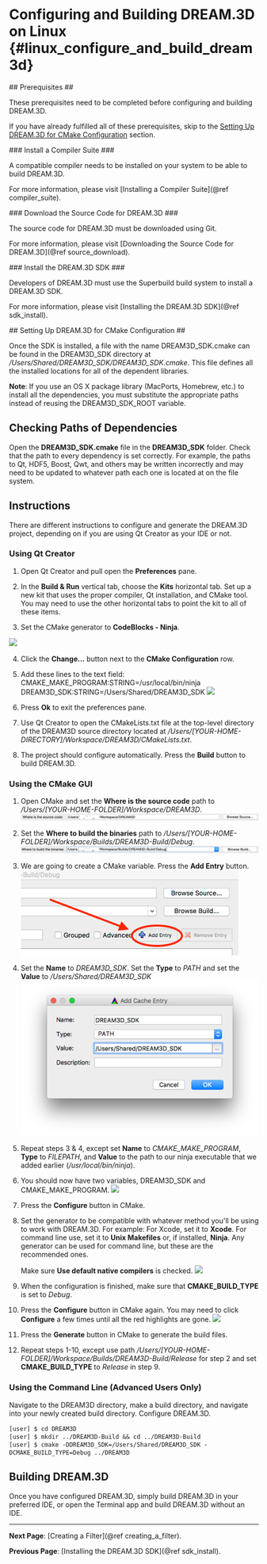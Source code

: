Configuring and Building DREAM.3D on Linux {#linux_configure_and_build_dream3d}
========
<a name="prerequisites">
## Prerequisites ##
</a>

These prerequisites need to be completed before configuring and building DREAM.3D.

If you have already fulfilled all of these prerequisites, skip to the [Setting Up DREAM.3D for CMake Configuration](#cmake_config) section.

<a name="compiler_suite">
### Install a Compiler Suite ###
</a>

A compatible compiler needs to be installed on your system to be able to build DREAM.3D.

For more information, please visit [Installing a Compiler Suite](@ref compiler_suite).

<a name="downloading_dream3d">
### Download the Source Code for DREAM.3D ###
</a>

The source code for DREAM.3D must be downloaded using Git.

For more information, please visit [Downloading the Source Code for DREAM.3D](@ref source_download).

<a name="installing_sdk">
### Install the DREAM.3D SDK ###
</a>

Developers of DREAM.3D must use the Superbuild build system to install a DREAM.3D SDK.

For more information, please visit [Installing the DREAM.3D SDK](@ref sdk_install).

<a name="cmake_config">
## Setting Up DREAM.3D for CMake Configuration ##
</a>

Once the SDK is installed, a file with the name DREAM3D_SDK.cmake can be found in the DREAM3D_SDK directory at */Users/Shared/DREAM3D_SDK/DREAM3D_SDK.cmake*. This file defines all the installed locations for all of the dependent libraries.

**Note**: If you use an OS X package library (MacPorts, Homebrew, etc.) to install all the dependencies, you must substitute the appropriate paths instead of reusing the DREAM3D_SDK_ROOT variable.

## Checking Paths of Dependencies ##
Open the **DREAM3D_SDK.cmake** file in the **DREAM3D_SDK** folder.  Check that the path to every dependency is set correctly.  For example, the paths to Qt, HDF5, Boost, Qwt, and others may be written incorrectly and may need to be updated to whatever path each one is located at on the file system.

## Instructions ##
There are different instructions to configure and generate the DREAM.3D project, depending on if you are using Qt Creator as your IDE or not.

### Using Qt Creator ###
1. Open Qt Creator and pull open the **Preferences** pane.

2. In the **Build & Run** vertical tab, choose the **Kits** horizontal tab.  Set up a new kit that uses the proper compiler, Qt installation, and CMake tool.  You may need to use the other horizontal tabs to point the kit to all of these items.

3. Set the CMake generator to **CodeBlocks - Ninja**.

![](Images/qt_creator_kit_setup.png)

4. Click the **Change...** button next to the **CMake Configuration** row.

5. Add these lines to the text field:
	CMAKE_MAKE_PROGRAM:STRING=/usr/local/bin/ninja
DREAM3D_SDK:STRING=/Users/Shared/DREAM3D_SDK
![](Images/cmake_configuration_qt_creator.png)

6. Press **Ok** to exit the preferences pane.

7. Use Qt Creator to open the CMakeLists.txt file at the top-level directory of the DREAM3D source directory located at */Users/[YOUR-HOME-DIRECTORY]/Workspace/DREAM3D/CMakeLists.txt*.

8. The project should configure automatically.  Press the **Build** button to build DREAM.3D.

### Using the CMake GUI ###
1. Open CMake and set the **Where is the source code** path to */Users/[YOUR-HOME-FOLDER]/Workspace/DREAM3D*.
![](Images/source_code_path.png)

2. Set the **Where to build the binaries** path to */Users/[YOUR-HOME-FOLDER]/Workspace/Builds/DREAM3D-Build/Debug*.
![](Images/build_binaries_debug.png)

3. We are going to create a CMake variable.  Press the **Add Entry** button.
![](Images/add_entry.png)

4. Set the **Name** to *DREAM3D_SDK*.  Set the **Type** to *PATH* and set the **Value** to */Users/Shared/DREAM3D_SDK*
![](Images/create_cmake_variable.png)

5. Repeat steps 3 & 4, except set **Name** to *CMAKE_MAKE_PROGRAM*, **Type** to *FILEPATH*, and **Value** to the path to our ninja executable that we added earlier (*/usr/local/bin/ninja*).

6. You should now have two variables, DREAM3D_SDK and CMAKE_MAKE_PROGRAM.
![](Images/cmake_before_config.png)

7. Press the **Configure** button in CMake.

8. Set the generator to be compatible with whatever method you'll be using to work with DREAM.3D.  For example:
	For Xcode, set it to **Xcode**.
    For command line use, set it to **Unix Makefiles** or, if installed, **Ninja**.  Any generator can be used for command line, but these are the recommended ones.
    
	Make sure **Use default native compilers** is checked.
![](Images/generator.png)

9. When the configuration is finished, make sure that **CMAKE_BUILD_TYPE** is set to *Debug*.

10. Press the **Configure** button in CMake again.  You may need to click **Configure** a few times until all the red highlights are gone.
![](Images/cmake_after_config.png)

11. Press the **Generate** button in CMake to generate the build files.

12. Repeat steps 1-10, except use path */Users/[YOUR-HOME-FOLDER]/Workspace/Builds/DREAM3D-Build/Release* for step 2 and set **CMAKE_BUILD_TYPE** to *Release* in step 9.

### Using the Command Line (Advanced Users Only) ###
Navigate to the DREAM3D directory, make a build directory, and navigate into your newly created build directory.  Configure DREAM.3D.

	[user] $ cd DREAM3D
	[user] $ mkdir ../DREAM3D-Build && cd ../DREAM3D-Build
	[user] $ cmake -DDREAM3D_SDK=/Users/Shared/DREAM3D_SDK -DCMAKE_BUILD_TYPE=Debug ../DREAM3D

## Building DREAM.3D ##
Once you have configured DREAM.3D, simply build DREAM.3D in your preferred IDE, or open the Terminal app and build DREAM.3D without an IDE.

---
**Next Page**: [Creating a Filter](@ref creating_a_filter).

**Previous Page**: [Installing the DREAM.3D SDK](@ref sdk_install).

